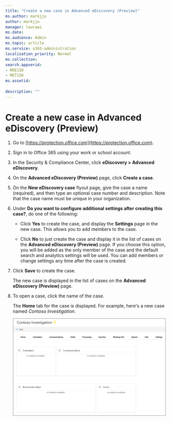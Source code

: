 ```yaml
---
title: "Create a new case in Advanced eDiscovery (Preview)"
ms.author: markjjo
author: markjjo
manager: laurawi
ms.date: 
ms.audience: Admin
ms.topic: article
ms.service: o365-administration
localization_priority: Normal
ms.collection: 
search.appverid: 
- MOE150
- MET150
ms.assetid: 

description: ""
---
```


# Create a new case in Advanced eDiscovery (Preview)	

1. Go to [https://protection.office.com](https://protection.office.com).
    
2. Sign in to Office 365 using your work or school account.
    
3. In the Security & Compliance Center, click **eDiscovery > Advanced eDiscovery**.
 
4. On the **Advanced eDiscovery (Preview)** page, click **Create a case**.
    
5. On the **New eDiscovery case** flyout page, give the case a name (required), and then type an optional case number and description. Note that the case name must be unique in your organization.

6. Under **Do you want to configure additional settings after creating this case?**, do one of the following:

    - Click **Yes** to create the case, and display the **Settings** page in the new case. This allows you to add members to the case.
    
    - Click **No** to just create the case and display it in the list of cases on the **Advanced eDiscovery (Preview)** page. If you choose this option, you will be added as the only member of the case and the default search and analytics settings will be used. You can add members or change settings any time after the case is created.

7. Click **Save** to create the case.

    The new case is displayed in the list of cases on the **Advanced eDiscovery (Preview)** page. 

8. To open a case, click the name of the case. 

    The **Home** tab for the case is displayed. For example, here's a new case named *Contoso Investigation*.

    ![The Home tab for a new case in Advanced eDiscovery](../media/newAeDcase.png)

